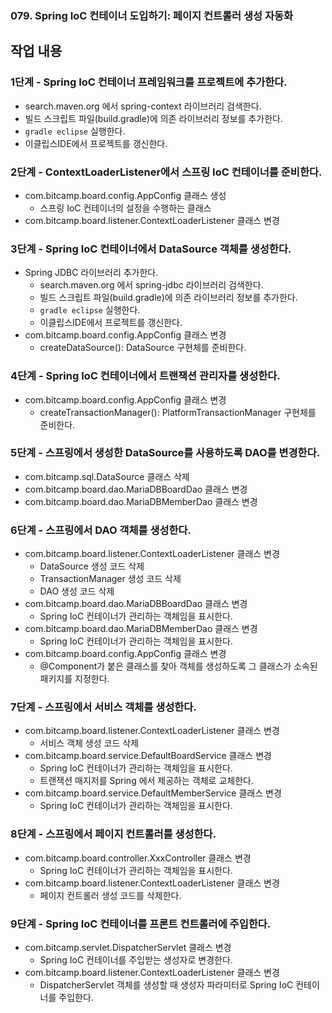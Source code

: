 ### 079. Spring IoC 컨테이너 도입하기: 페이지 컨트롤러 생성 자동화

## 작업 내용

### 1단계 - Spring IoC 컨테이너 프레임워크를 프로젝트에 추가한다.

- search.maven.org 에서 spring-context 라이브러리 검색한다.
- 빌드 스크립트 파일(build.gradle)에 의존 라이브러리 정보를 추가한다.
- `gradle eclipse` 실행한다.
- 이클립스IDE에서 프로젝트를 갱신한다.

### 2단계 - ContextLoaderListener에서 스프링 IoC 컨테이너를 준비한다.

- com.bitcamp.board.config.AppConfig 클래스 생성
  - 스프링 IoC 컨테이너의 설정을 수행하는 클래스
- com.bitcamp.board.listener.ContextLoaderListener 클래스 변경


### 3단계 - Spring IoC 컨테이너에서 DataSource 객체를 생성한다.

- Spring JDBC 라이브러리 추가한다.
  - search.maven.org 에서 spring-jdbc 라이브러리 검색한다.
  - 빌드 스크립트 파일(build.gradle)에 의존 라이브러리 정보를 추가한다.
  - `gradle eclipse` 실행한다.
  - 이클립스IDE에서 프로젝트를 갱신한다.
- com.bitcamp.board.config.AppConfig 클래스 변경
  - createDataSource(): DataSource 구현체를 준비한다.

### 4단계 - Spring IoC 컨테이너에서 트랜잭션 관리자를 생성한다.

- com.bitcamp.board.config.AppConfig 클래스 변경
  - createTransactionManager(): PlatformTransactionManager 구현체를 준비한다.

### 5단계 - 스프링에서 생성한 DataSource를 사용하도록 DAO를 변경한다.

- com.bitcamp.sql.DataSource 클래스 삭제
- com.bitcamp.board.dao.MariaDBBoardDao 클래스 변경
- com.bitcamp.board.dao.MariaDBMemberDao 클래스 변경

### 6단계 - 스프링에서 DAO 객체를 생성한다.

- com.bitcamp.board.listener.ContextLoaderListener 클래스 변경
  - DataSource 생성 코드 삭제
  - TransactionManager 생성 코드 삭제
  - DAO 생성 코드 삭제
- com.bitcamp.board.dao.MariaDBBoardDao 클래스 변경
  - Spring IoC 컨테이너가 관리하는 객체임을 표시한다.
- com.bitcamp.board.dao.MariaDBMemberDao 클래스 변경
  - Spring IoC 컨테이너가 관리하는 객체임을 표시한다.
- com.bitcamp.board.config.AppConfig 클래스 변경
  - @Component가 붙은 클래스를 찾아 객체를 생성하도록 그 클래스가 소속된 패키지를 지정한다.


### 7단계 - 스프링에서 서비스 객체를 생성한다.

- com.bitcamp.board.listener.ContextLoaderListener 클래스 변경
  - 서비스 객체 생성 코드 삭제
- com.bitcamp.board.service.DefaultBoardService 클래스 변경
  - Spring IoC 컨테이너가 관리하는 객체임을 표시한다.
  - 트랜잭션 매지저를 Spring 에서 제공하는 객체로 교체한다.
- com.bitcamp.board.service.DefaultMemberService 클래스 변경
  - Spring IoC 컨테이너가 관리하는 객체임을 표시한다.

### 8단계 - 스프링에서 페이지 컨트롤러를 생성한다.

- com.bitcamp.board.controller.XxxController 클래스 변경
  - Spring IoC 컨테이너가 관리하는 객체임을 표시한다.
- com.bitcamp.board.listener.ContextLoaderListener 클래스 변경
  - 페이지 컨트롤러 생성 코드를 삭제한다.

### 9단계 - Spring IoC 컨테이너를 프론트 컨트롤러에 주입한다.

- com.bitcamp.servlet.DispatcherServlet 클래스 변경
  - Spring IoC 컨테이너를 주입받는 생성자로 변경한다.
- com.bitcamp.board.listener.ContextLoaderListener 클래스 변경
  - DispatcherServlet 객체를 생성할 때 생성자 파라미터로 Spring IoC 컨테이너를 주입한다.